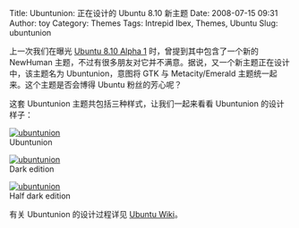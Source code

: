 Title: Ubuntunion: 正在设计的 Ubuntu 8.10 新主题
Date: 2008-07-15 09:31
Author: toy
Category: Themes
Tags: Intrepid Ibex, Themes, Ubuntu
Slug: ubuntunion

上一次我们在曝光 [Ubuntu 8.10 Alpha
1](http://linuxtoy.org/archives/ubuntu-810-intrepid-ibex-alpha-1-screenshots.html)
时，曾提到其中包含了一个新的 NewHuman
主题，不过有很多朋友对它并不满意。据说，又一个新主题正在设计中，该主题名为
Ubuntunion，意图将 GTK 与 Metacity/Emerald
主题统一起来。这个主题是否会博得 Ubuntu 粉丝的芳心呢？

这套 Ubuntunion 主题共包括三种样式，让我们一起来看看 Ubuntunion
的设计样子：

[![ubuntunion](http://i.linuxtoy.org/i/2008/07/ubuntunion-thumb.png)](http://i.linuxtoy.org/i/2008/07/ubuntunion.png)  
Ubuntunion

[![ubuntunion](http://i.linuxtoy.org/i/2008/07/ubuntunionDark-thumb.png)](http://i.linuxtoy.org/i/2008/07/ubuntunionDark.png)  
Dark edition

[![ubuntunion](http://i.linuxtoy.org/i/2008/07/ubuntunionHalfDark-thumb.png)](http://i.linuxtoy.org/i/2008/07/ubuntunionHalfDark.png)  
Half dark edition

有关 Ubuntunion 的设计过程详见 [Ubuntu
Wiki](https://wiki.ubuntu.com/Artwork/Incoming/Intrepid/Ubuntunion)。
